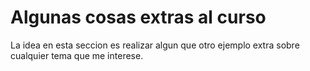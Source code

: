 # Algunas cosas extras al curso

La idea en esta seccion es realizar algun que otro ejemplo extra sobre cualquier tema que me interese.
